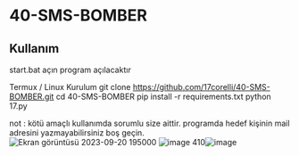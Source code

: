 # 40-SMS-BOMBER
<h2>Kullanım</h2>
 start.bat açın
 program açılacaktır

 
Termux / Linux Kurulum
git clone https://github.com/17corelli/40-SMS-BOMBER.git
cd 40-SMS-BOMBER
pip install -r requirements.txt
python 17.py

not : kötü amaçlı kullanımda sorumlu size aittir. programda hedef kişinin mail adresini yazmayabilirsiniz boş geçin.
![Ekran görüntüsü 2023-09-20 195000](https://github.com/17corelli/40-SMS-BOMBER/assets/140567930/f475cc6c-a5a3-4e3b-8d09-d32b74c3ee8b)
![image](https://github.com/17corelli/40-SMS-BOMBER/assets/140567930/12e89a32-0ce6-4c16-9fb8-32b540b72715)
410![image](https://github.com/17corelli/40-SMS-BOMBER/assets/140567930/63ad0d82-32b6-4a8f-aa8e-2af621340094)


 
